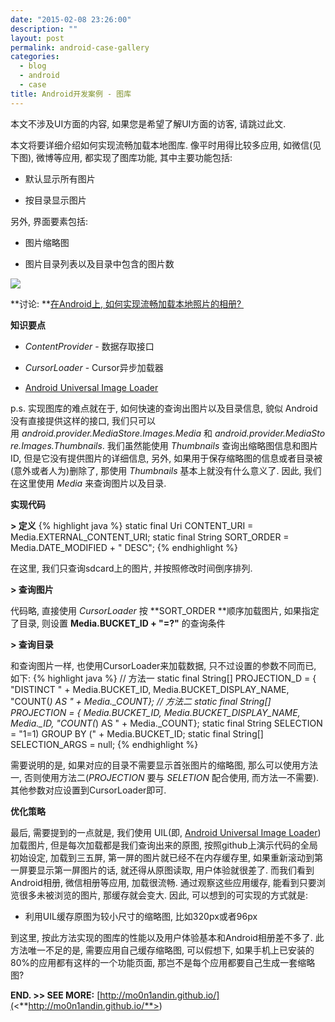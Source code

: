 ```yaml
---
date: "2015-02-08 23:26:00"
description: ""
layout: post
permalink: android-case-gallery
categories:
  - blog
  - android
  - case
title: Android开发案例 - 图库
---
```


本文不涉及UI方面的内容, 如果您是希望了解UI方面的访客, 请跳过此文. 

本文将要详细介绍如何实现流畅加载本地图库. 像平时用得比较多应用, 如微信(见下图), 微博等应用, 都实现了图库功能, 其中主要功能包括:

-   默认显示所有图片

-   按目录显示图片

另外, 界面要素包括:

-   图片缩略图

-   图片目录列表以及目录中包含的图片数

![](<http://mo0n1andin.github.io/assets/image/wechat-gallery.png>)

**讨论: **[在Android上,
如何实现流畅加载本地照片的相册? ](<http://segmentfault.com/q/1010000002542272/a-1020000002543547>)


**知识要点**

-   *ContentProvider* - 数据存取接口

-   *CursorLoader* - Cursor异步加载器

-   [Android Universal Image Loader](<https://github.com/nostra13/Android-Universal-Image-Loader>)

p.s. 实现图库的难点就在于, 如何快速的查询出图片以及目录信息, 貌似 Android 没有直接提供这样的接口, 我们只可以用 *android.provider.MediaStore.Images.Media* 和 *android.provider.MediaStore.Images.Thumbnails*. 我们虽然能使用 *Thumbnails* 查询出缩略图信息和图片ID, 但是它没有提供图片的详细信息, 另外, 如果用于保存缩略图的信息或者目录被(意外或者人为)删除了, 那使用 *Thumbnails* 基本上就没有什么意义了. 因此, 我们在这里使用 *Media* 来查询图片以及目录. 


**实现代码**

**\> 定义**
{% highlight java %}
static final Uri CONTENT_URI = Media.EXTERNAL_CONTENT_URI;
static final String SORT_ORDER = Media.DATE_MODIFIED + " DESC";
{% endhighlight %}

在这里, 我们只查询sdcard上的图片, 并按照修改时间倒序排列.

**\> 查询图片**

代码略, 直接使用 *CursorLoader* 按 **SORT\_ORDER **顺序加载图片,
如果指定了目录, 则设置 **Media.BUCKET\_ID + "=?"** 的查询条件

**\> 查询目录**

和查询图片一样, 也使用CursorLoader来加载数据, 只不过设置的参数不同而已,
如下:
{% highlight java %}
// 方法一
static final String[] PROJECTION_D = {
                            "DISTINCT " + Media.BUCKET_ID, 
                            Media.BUCKET_DISPLAY_NAME,
                            "COUNT(*) AS " + Media._COUNT};
// 方法二
static final String[] PROJECTION = {
                            Media.BUCKET_ID,
                            Media.BUCKET_DISPLAY_NAME,
                            Media._ID,
                            "COUNT(*) AS " + Media._COUNT};
static final String SELECTION = "1=1) GROUP BY (" + Media.BUCKET_ID;
static final String[] SELECTION_ARGS = null;
{% endhighlight %}

需要说明的是, 如果对应的目录不需要显示首张图片的缩略图, 那么可以使用方法一,
否则使用方法二(*PROJECTION* 要与 *SELETION* 配合使用, 而方法一不需要).
其他参数对应设置到CursorLoader即可.


**优化策略**

最后, 需要提到的一点就是, 我们使用 UIL(即, [Android Universal Image
Loader](<https://github.com/nostra13/Android-Universal-Image-Loader>)) 加载图片,
但是每次加载都是我们查询出来的原图, 按照github上演示代码的全局初始设定,
加载到三五屏, 第一屏的图片就已经不在内存缓存里,
如果重新滚动到第一屏要显示第一屏图片的话, 就还得从原图读取, 用户体验就很差了.
而我们看到Android相册, 微信相册等应用, 加载很流畅. 通过观察这些应用缓存,
能看到只要浏览很多未被浏览的图片, 那缓存就会变大. 因此,
可以想到的可实现的方式就是:

-   利用UIL缓存原图为较小尺寸的缩略图, 比如320px或者96px


到这里, 按此方法实现的图库的性能以及用户体验基本和Android相册差不多了.
此方法唯一不足的是, 需要应用自己缓存缩略图, 可以假想下,
如果手机上已安装的80%的应用都有这样的一个功能页面,
那岂不是每个应用都要自己生成一套缩略图? 


**END. \>\> SEE MORE:**
[http://mo0n1andin.github.io/](<**http://mo0n1andin.github.io/**>)
